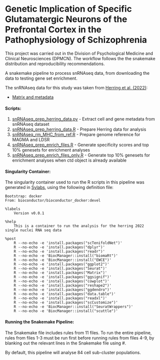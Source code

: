 # Genetic Implication of Specific Glutamatergic Neurons of the Prefrontal Cortex in the Pathophysiology of Schizophrenia

This project was carried out in the Division of Psychological Medicine and Clinical Neurosciences (DPMCN). The workflow follows the the snakemake distribution and reproducibility recommendations.

A snakemake pipeline to process snRNAseq data, from downloading the data to testing gene set enrichment.

The snRNAseq data for this study was taken from [Herring et al. (2022)](https://doi.org/10.1016/j.cell.2022.09.039):

* [Matrix and metadata](https://storage.googleapis.com/neuro-dev/Processed_data/RNA-all_full-counts-and-downsampled-CPM.h5ad)

#### Scripts:
1. [snRNAseq_prep_herring_data.py](workflow/scripts/snRNAseq_prep_herring_data.py) - Extract cell and gene metadata from snRNAseq dataset
2. [snRNAseq_prep_herring_data.R](workflow/scripts/snRNAseq_prep_herring_data.R) - Prepare Herring data for analysis 
3. [snRNAseq_rm_MHC_from_ref.R](workflow/scripts/snRNAseq_rm_MHC_from_ref.R) - Prepare genome reference for MAGMA and LDSR
4. [snRNAseq_prep_enrich_files.R](workflow/scripts/snRNAseq_prep_enrich_files.R) - Generate specificity scores and top 10% genesets for enrichment analyses
5. [snRNAseq_prep_enrich_files_only.R](workflow/scripts/snRNAseq_prep_enrich_files_only.R) - Generate top 10% genesets for enrichment analyses when ctd object is already available
<!-- 6. snRNAseq_plot_MAGMA_and_LDSR.R -->

#### Singularity Container:
The singularity container used to run the R scripts in this pipeline was generated in [Sylabs](https://cloud.sylabs.io/), using the following definition file:

```
Bootstrap: docker
From: bioconductor/bioconductor_docker:devel

%labels
    Version v0.0.1

%help
    This is a container to run the analysis for the herring 2022 single nuclei RNA seq data

%post
    R --no-echo -e 'install.packages("scTenifoldNet")'
    R --no-echo -e 'install.packages("dplyr")'
    R --no-echo -e 'install.packages("readr")'
    R --no-echo -e 'BiocManager::install("biomaRt")'
    R --no-echo -e 'BiocManager::install("EWCE")'
    R --no-echo -e 'install.packages("ggplot2")'
    R --no-echo -e 'install.packages("Seurat")'
    R --no-echo -e 'install.packages("Matrix")'
    R --no-echo -e 'install.packages("ggsignif")'
    R --no-echo -e 'install.packages("cowplot")'
    R --no-echo -e 'install.packages("reshape2")'
    R --no-echo -e 'install.packages("ggdendro")'
    R --no-echo -e 'install.packages("data.table")'
    R --no-echo -e 'install.packages("readxl")'
    R --no-echo -e 'install.packages("scCustomize")'
    R --no-echo -e 'BiocManager::install("SeuratWrappers")'
    R --no-echo -e 'BiocManager::install("scuttle")'
```

#### Running the Snakemake Pipeline:
The Snakemake file includes rules from 11 files. To run the entire pipeline, rules from files 1-3 must be run first before running rules from files 4-9, by blanking out the relevant lines in the Snakemake file using #.

By default, this pipeline will analyse 84 cell sub-cluster populations. 

